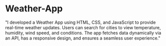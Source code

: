 # Weather-App
"I developed a Weather App using HTML, CSS, and JavaScript to provide real-time weather updates. Users can search for cities to view temperature, humidity, wind speed, and conditions. The app fetches data dynamically via an API, has a responsive design, and ensures a seamless user experience."
